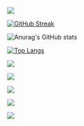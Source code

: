 ![](https://github-profile-summary-cards.vercel.app/api/cards/profile-details?username=OldM1lk&theme=solarized_dark)

[![GitHub Streak](https://streak-stats.demolab.com/?user=OldM1lk)](https://git.io/streak-stats)

![Anurag's GitHub stats](https://github-readme-stats.vercel.app/api?username=OldM1lk&show_icons=true&theme=radical)

[![Top Langs](https://github-readme-stats.vercel.app/api/top-langs/?username=OldM1lk&layout=compact)](https://github.com/anuraghazra/github-readme-stats)

![](https://github-profile-summary-cards.vercel.app/api/cards/most-commit-language?username=OldM1lk&theme=solarized_dark)

![](https://github-profile-summary-cards.vercel.app/api/cards/repos-per-language?username=OldM1lk&theme=solarized_dark)

![](https://github-profile-summary-cards.vercel.app/api/cards/stats?username=OldM1lk&theme=solarized_dark)

![](https://github-profile-summary-cards.vercel.app/api/cards/productive-time?username=OldM1lk&theme=solarized_dark)

![](https://komarev.com/ghpvc/?username=your-github-OldM1lk&color=green)
